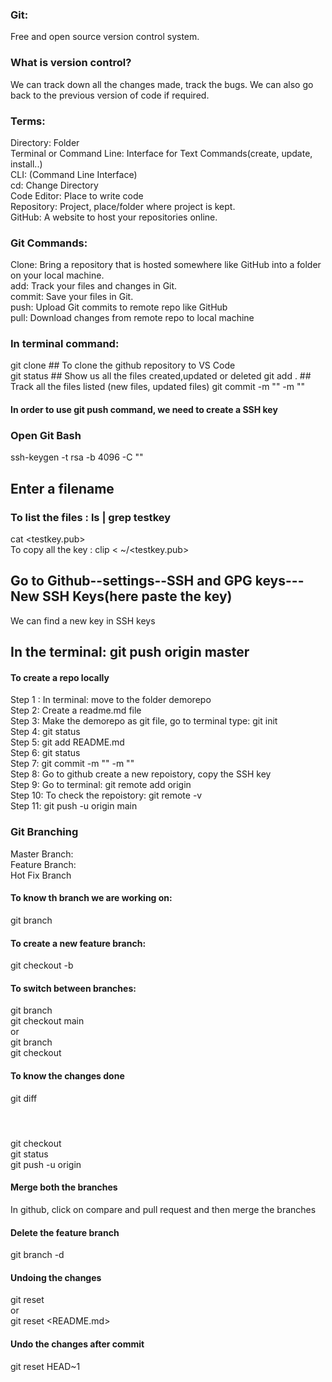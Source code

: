 ### Git:
Free and open source version control system.

### What is version control?
We can track down all the changes made, track the bugs. We can also go back to the previous version of code if required.

### Terms:
Directory: Folder <br>
Terminal or Command Line: Interface for Text Commands(create, update, install..) <br>
CLI: (Command Line Interface) <br>
cd: Change Directory <br>
Code Editor: Place to write code <br>
Repository: Project, place/folder where project is kept. <br>
GitHub: A website to host your repositories online. 

### Git Commands:
Clone: Bring a repository that is hosted somewhere like GitHub into a folder on your local machine. <br>
add: Track your files and changes in Git. <br>
commit: Save your files in Git. <br>
push: Upload Git commits to remote repo like GitHub <br>
pull: Download changes from remote repo to local machine

### In terminal command:
git clone <ssh> ## To clone the github repository to VS Code <br>
git status ## Show us all the files created,updated or deleted
git add . ## Track all the files listed (new files, updated files)
git commit -m "<message>" -m "<description>"

#### In order to use git push command, we need to create a SSH key
### Open Git Bash <br>
ssh-keygen -t rsa -b 4096 -C "<github email address>" <br>
## Enter a filename <testkey>  <br>
### To list the files : ls | grep testkey  <br>
cat <testkey.pub>  <br>
To copy all the key : clip < ~/<testkey.pub> <br>
## Go to Github--settings--SSH and GPG keys---New SSH Keys(here paste the key) <br>
We can find a new key in SSH keys <br>
## In the terminal: git push origin master <br>
 
#### To create a repo locally 
Step 1 : In terminal: move to the folder demorepo <br>
Step 2: Create a readme.md file <br>
Step 3: Make the demorepo as git file, go to terminal type: git init <br>
Step 4: git status <br>
Step 5: git add README.md <br>
Step 6: git status <br>
Step 7: git commit -m "<message>" -m "<description>" <br>
Step 8: Go to github create a new repoistory, copy the SSH key <br>
Step 9: Go to terminal: git remote add origin <paste the SSH key> <br>
Step 10: To check the repoistory: git remote -v <br>
Step 11: git push -u origin main <br>

### Git Branching
Master Branch: <br>
Feature Branch: <br>
Hot Fix Branch <br>
#### To know th branch we are working on:  <br>
 git branch  <br>
#### To create a new feature branch:  <br>
 git checkout -b <featurereadme> <br>
#### To switch between branches:  <br>
 git branch     <br>
 git checkout main  <br>
 or    <br>
 git branch  <br>
 git checkout <featurereadme>  <br>
#### To know the changes done  <br>
 git diff <featurereadme>   <br>
####   <br>
 git checkout <featurereadme>  <br>
 git status  <br>
 git push -u origin <featurereadme>  <br>
#### Merge both the branches   <br>
In github, click on compare and pull request and then merge the branches   <br>
#### Delete the feature branch   <br>
 git branch -d <featurereadme>   <br>
#### Undoing the changes    <br>
 git reset       <br>
 or        <br>
 git reset <README.md>    <br>
#### Undo the changes after commit  <br>
 git reset HEAD~1
 


 
                                              

